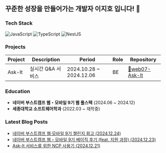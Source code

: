 ## 꾸준한 성장을 만들어가는 개발자 이지호 입니다! 🤗

### Tech Stack
![JavaScript](https://shields.io/badge/JavaScript-F7DF1E?logo=JavaScript&logoColor=000)
![TypeScript](https://shields.io/badge/TypeScript-3178C6?logo=TypeScript&logoColor=FFF)
![NestJS](https://img.shields.io/badge/-NestJS-E0234E?logo=nestjs&logoColor=white)

### Projects

| Project | Description | Period | Role | Repository |
|---------|------------|--------|-------------------|------------|
| Ask-It | 실시간 Q&A 서비스 | 2024.10.28 ~ 2024.12.06 | BE | [🔗web07-Ask-It](https://github.com/boostcampwm-2024/web07-Ask-It) |

### Education

- **네이버 부스트캠프 웹・모바일 9기 웹 풀스택** (2024.06 ~ 2024.12)
- **세종대학교 소프트웨어학과** (2022.03 ~ 재학중)










### Latest Blog Posts
- [네이버 부스트캠프 웹·모바일 9기 챌린지 회고 (2024.12.24)](https://velog.io/@wlgh1553/%EB%84%A4%EC%9D%B4%EB%B2%84-%EB%B6%80%EC%8A%A4%ED%8A%B8%EC%BA%A0%ED%94%84-%EC%9B%B9%EB%AA%A8%EB%B0%94%EC%9D%BC-9%EA%B8%B0-%EC%B1%8C%EB%A6%B0%EC%A7%80-%ED%9A%8C%EA%B3%A0)
- [네이버 부스트캠프 웹・모바일 9기 베이직 후기 (feat. 지원 과정) (2024.12.23)](https://velog.io/@wlgh1553/%EB%84%A4%EC%9D%B4%EB%B2%84-%EB%B6%80%EC%8A%A4%ED%8A%B8%EC%BA%A0%ED%94%84-%EC%9B%B9%E3%83%BB%EB%AA%A8%EB%B0%94%EC%9D%BC-9%EA%B8%B0-%EB%B2%A0%EC%9D%B4%EC%A7%81-%ED%9B%84%EA%B8%B0-feat.-%EC%A7%80%EC%9B%90-%EA%B3%BC%EC%A0%95)
- [Ask-It 서비스를 위한 NCP 사용기 (2024.12.21)](https://velog.io/@wlgh1553/Ask-It-%EC%84%9C%EB%B9%84%EC%8A%A4%EB%A5%BC-%EC%9C%84%ED%95%9C-NCP-%EC%82%AC%EC%9A%A9%EA%B8%B0)